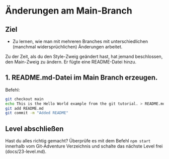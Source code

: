 # Änderungen am Main-Branch
## Ziel
- Zu lernen, wie man mit mehreren Branches mit unterschiedlichen (manchmal widersprüchlichen) Änderungen arbeitet.

Zu der Zeit, als du den Style-Zweig geändert hast, hat jemand beschlossen, den Main-Zweig zu ändern. Er fügte eine README-Datei hinzu.

## 1. README.md-Datei im Main Branch erzeugen.

Befehl:  
```bash
git checkout main
echo This is the Hello World example from the git tutorial. > README.md
git add README.md
git commit -m "Added README"
```

## Level abschließen
Hast du alles richtig gemacht? Überprüfe es mit dem Befehl `npm start` innerhalb vom Git-Adventure Verzeichnis und schalte das nächste Level frei (docs/23-level.md).